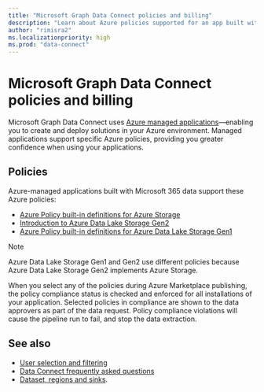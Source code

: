 ```yaml
---
title: "Microsoft Graph Data Connect policies and billing"
description: "Learn about Azure policies supported for an app built with Microsoft 365 data and the bill associated with the Azure Synapse or Azure Data Factory you are using."
author: "rimisra2"
ms.localizationpriority: high
ms.prod: "data-connect"
---
```


# Microsoft Graph Data Connect policies and billing

Microsoft Graph Data Connect uses [Azure managed applications](/azure/managed-applications/overview)—enabling you to create and deploy solutions in your Azure environment. Managed applications support specific Azure policies, providing you greater confidence when using your applications.

## Policies

Azure-managed applications built with Microsoft 365 data support these Azure policies:

- [Azure Policy built-in definitions for Azure Storage](/azure/storage/common/policy-reference)
- [Introduction to Azure Data Lake Storage Gen2](/azure/storage/blobs/data-lake-storage-introduction)
- [Azure Policy built-in definitions for Azure Data Lake Storage Gen1](/azure/data-lake-store/policy-reference)

> [!NOTE]
> Azure Data Lake Storage Gen1 and Gen2 use different policies because Azure Data Lake Storage Gen2 implements Azure Storage.

When you select any of the policies during Azure Marketplace publishing, the policy compliance status is checked and enforced for all installations of your application. Selected policies in compliance are shown to the data approvers as part of the data request. Policy compliance violations will cause the pipeline run to fail, and stop the data extraction.

## See also

- [User selection and filtering](data-connect-filtering.md)
- [Data Connect frequently asked questions](data-connect-faq.md)
- [Dataset, regions and sinks](/graph/data-connect-datasets#datasets).
